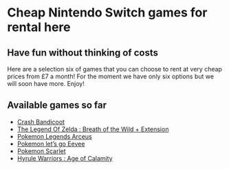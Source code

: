 # Cheap Nintendo Switch games for rental here

## Have fun without thinking of costs 
Here are a selection six of games that you can choose to rent at very cheap prices from £7 a month! For the moment we have only six options but we will soon have more.
Enjoy!
## Available games so far
 * [Crash Bandicoot](Crash_Bandicoot.md)
 * [The Legend Of Zelda : Breath of the Wild + Extension](Zelda.md)
 * [Pokemon Legends Arceus](PokemonArceus.md)
 * [Pokemon let’s go Eevee](PokemonEevee.md)
 * [Pokemon Scarlet](PokemonScarlet.md)
 * [Hyrule Warriors : Age of Calamity](HyruleWarriors.md)
